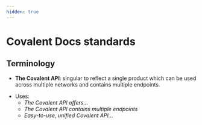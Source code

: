 ```yaml
---
hidden: true
---
```


# Covalent Docs standards

## Terminology

* **The Covalent API**: singular to reflect a single product which can be used across multiple networks and contains multiple endpoints. 

- Uses:
  - *The Covalent API offers...*
  - *The Covalent API contains multiple endpoints*
  - *Easy-to-use, unified Covalent API...*